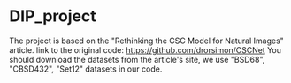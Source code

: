 # DIP_project
The project is based on the "Rethinking the CSC Model for Natural Images" article.
link to the original code: https://github.com/drorsimon/CSCNet
You should download the datasets from the article's site, we use "BSD68", "CBSD432", "Set12" datasets in our code.
